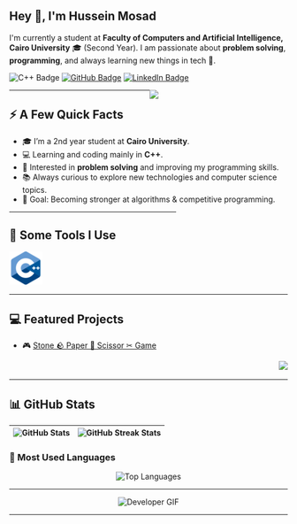 
<h2>Hey 👋, I'm Hussein Mosad</h2>

<p>
I'm currently a student at <strong>Faculty of Computers and Artificial Intelligence, Cairo University</strong> 🎓 (Second Year).  
I am passionate about <strong>problem solving</strong>, <strong>programming</strong>, and always learning new things in tech 🚀.
</p>

<p>
<img src="https://img.shields.io/badge/-C++-00599C?style=flat-square&logo=cplusplus&logoColor=white" alt="C++ Badge"/>
<a href="https://github.com/HussienMosad"><img src="https://img.shields.io/badge/-@HussienMosad-181717?style=flat-square&logo=github&logoColor=white" alt="GitHub Badge"/></a>
<a href="https://www.linkedin.com/in/hussien-mosad-b17087345"><img src="https://img.shields.io/badge/-Hussien%20Mosad-0077B5?style=flat-square&logo=linkedin&logoColor=white" alt="LinkedIn Badge"/></a>
</p>

<img align="right" src="https://raw.githubusercontent.com/SP-XD/SP-XD/refs/heads/main/images/dev-working_rounded.gif" width="250"/>

---

<h2>⚡️ A Few Quick Facts</h2>

<ul>
<li>🎓 I’m a 2nd year student at <strong>Cairo University</strong>.</li>
<li>💻 Learning and coding mainly in <strong>C++</strong>.</li>
<li>🧩 Interested in <strong>problem solving</strong> and improving my programming skills.</li>
<li>📚 Always curious to explore new technologies and computer science topics.</li>
<li>🎯 Goal: Becoming stronger at algorithms & competitive programming.</li>
</ul>

<div style="width:60%;"><hr/></div>

<h2>🚀 Some Tools I Use</h2>

<p align="left">
<img src="https://raw.githubusercontent.com/devicons/devicon/master/icons/cplusplus/cplusplus-original.svg" alt="c++" width="60" height="60"/>
</p>

---

## 💻 Featured Projects  

<div align="left">

- 🎮 [Stone 🪨 Paper 📄 Scissor ✂ Game](https://github.com/HussienMosad/-Stone---Paper---Scissor-)  

</div>

<p align="right">
  <img src="https://media.giphy.com/media/qgQUggAC3Pfv687qPC/giphy.gif" width="250"/>
</p>

---

## 📊 GitHub Stats  

| <img src="https://github-readme-stats.vercel.app/api?username=HussienMosad&show_icons=true&count_private=true&theme=tokyonight" alt="GitHub Stats"/> | <img src="https://github-readme-streak-stats.herokuapp.com/?user=HussienMosad&theme=tokyonight" alt="GitHub Streak Stats"/> |
| --- | --- |

### 📌 Most Used Languages  

<p align="center">
  <img src="https://github-readme-stats.vercel.app/api/top-langs/?username=HussienMosad&layout=compact&theme=tokyonight" alt="Top Languages"/>
</p>

<hr/>

<p align="center">
  <img src="https://raw.githubusercontent.com/SP-XD/SP-XD/main/images/Developer.gif" alt="Developer GIF" width="200"/>
</p>

<hr/>






 




